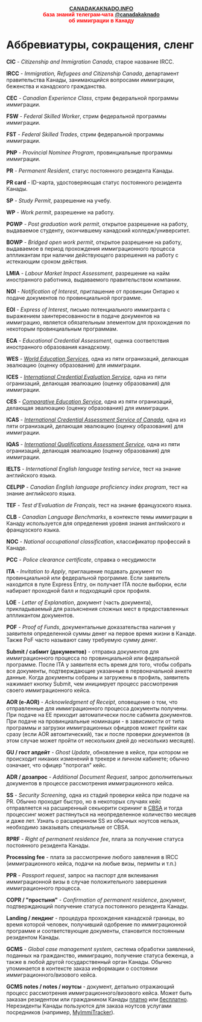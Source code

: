 <p style="color:red; font-family:arial; font-weight:800; text-align:center; font-size:1em; "><a href="https://canadakaknado.info">CANADAKAKNADO.INFO</a><br>база знаний телеграм-чата <a href="https://t.me/canadakaknado">@canadakaknado</a><br>об иммиграции в Канаду</p>

# __Аббревиатуры, сокращения, сленг__

__CIC__ - _Citizenship and Immigration Canada_, старое название IRCC.

__IRCC__ - _Immigration, Refugees and Citizenship Canada_, департамент правительства Канады, занимающийся вопросами иммиграции, беженства и канадского гражданства.

__CEC__ - _Canadian Experience Class_, стрим федеральной программы иммиграции.

__FSW__ - _Federal Skilled Worker_, стрим федеральной программы иммиграции.

__FST__ - _Federal Skilled Trades_, стрим федеральной программы иммиграции.

__PNP__ - _Provincial Nominee Program_, провинциальные программы иммиграции.

__PR__ - _Permanent Resident_, статус постоянного резидента Канады.

__PR card__ - ID-карта, удостоверяющая статус постоянного резидента Канады.

__SP__ - _Study Permit_, разрешение на учебу.

__WP__ - _Work permit_, разрешение на работу.

__PGWP__ - _Post graduation work permit_, открытое разрешение на работу, выдаваемое студенту, окончившему канадский колледж/университет.

__BOWP__ - _Bridged open work permit_, открытое разрешение на работу, выдаваемое в период прохождения иммиграционного процесса аппликантам при наличии действующего разрешения на работу с истекающим сроком действия.

__LMIA__ - _Labour Market Impact Assessment_, разрешение на найм иностранного работника, выдаваемого правительством компании.

__NOI__ - _Notification of Interest_, приглашение от провинции Онтарио к подаче документов по провинциальной программе.

__EOI__ - _Express of Interest_, письмо потенциального иммигранта с выражением заинтересованности в подаче документов на иммиграцию, является обязательным элементом для прохождения по некоторым провинциальным программам.

__ECA__ -  _Educational Credential Assessment_, оценка соответствия иностранного образования канадскому.

__WES__ - [_World Education Services_](http://www.wes.org/fswp), одна из пяти огранизаций, делающая эвалюацию (оценку образования) для иммиграции. 

__ICES__ - [_International Credential Evaluation Service_](http://www.bcit.ca/ices/eca), одна из пяти огранизаций, делающая эвалюацию (оценку образования) для иммиграции. 

__CES__ - [_Comparative Education Service_](http://www.learn.utoronto.ca/ces), одна из пяти огранизаций, делающая эвалюацию (оценку образования) для иммиграции. 

__ICAS__ - [_International Credential Assessment Service of Canada_](http://www.icascanada.ca/fsw), одна из пяти огранизаций, делающая эвалюацию (оценку образования) для иммиграции. 

__IQAS__ - [_International Qualifications Assessment Service_](https://www.alberta.ca/iqas-immigration.aspx), одна из пяти огранизаций, делающая эвалюацию (оценку образования) для иммиграции. 

__IELTS__ - _International English language testing service_, тест на знание английского языка.

__CELPIP__ - _Canadian English language proficiency index program_, тест на знание английского языка.

__TEF__ - _Test d'Evaluation de Français_, тест на знание французского языка.

__CLB__ - _Canadian Language Benchmarks_, в контексте темы иммиграции в Канаду используется для определения уровня знания английского и французского языка.

__NOC__ - _National occupational classification_, классификатор профессий в Канаде.

__PCC__ - _Police clearance certificate_, справка о несудимости

__ITA__ - _Invitation to Apply_, приглашение подавать документ по провинциальной или федеральной программе. Если заявитель находится в пуле Express Entry, он получает ITA после выборки, если набирает проходной балл и подходящий срок профиля. 

__LOE__ - _Letter of Explanation_, документ (часть документа), прикладываемый для разъяснения сложных мест в предоставленных аппликантом документов.

__POF__ - _Proof of Funds_, документальные доказательства наличия у заявителя определенной суммы денег на первое время жизни в Канаде. Также PoF часто называют саму требуемую сумму денег.

__Submit / сабмит (документов)__ - отправка документов для иммиграционного процесса по провинциальной или федеральной программе. После ITA у заявителя есть время для того, чтобы собрать все документы, подтверждающие указанные в первоначальной анкете данные. Когда документы собраны и загружены в профиль, заявитель нажимает кнопку Submit, чем инициирует процесс рассмотрения своего иммиграционного кейса.  

__AOR (e-AOR)__ - _Acknowledgment of Receipt_, оповещение о том, что отправленные для иммиграционного процесса документы получены. При подаче на ЕЕ приходит автоматически после сабмита документов. При подаче на провинциальные номинации - в зависимости от типа программы и загрузки иммиграционных офицеров может прийти как сразу (если AOR автомтический), так и после проверки документов (в этом случае может пройти от нескольких дней до несколькиз месяцев). 

__GU / гост апдейт__ - _Ghost Update_, обновление в кейсе, при котором не происходит никаких изменений в трекере и личном кабинете; обычно означает, что офицер "потрогал" кейс.

__ADR / дозапрос__ - _Additional Document Request_, запрос дополнительных документов в процессе рассмотрения иммиграционного кейса.

__SS__ - _Security Screening_, одна из стадий проверки кейса при подаче на PR. Обычно проходит быстро, но в некоторых случаях кейс отправляется на расширенный секьюрити скрининг в [CBSA](https://www.cbsa-asfc.gc.ca/menu-eng.html) и тогда процессинг может растянуться на неопределенное количество месяцев и даже лет. Узнать о расширенном SS из обычных ноутсов нельзя, необходимо заказывать специальные от CBSA.

__RPRF__ - _Right of permanent residence fee_, плата за получение статуса постоянного резидента Канады.

__Processing fee__ - плата за рассмотрение любого заявления в IRCC (иммиграционного кейса, подачи на любые визы, пермиты и т.п.)

__PPR__ - _Passport request_, запрос на паспорт для вклеивания иммиграционной визы в случае положительного завершения иммиграционного процесса.

__COPR / "простыня"__ - _Confirmation of permanent residence_, документ, подтверждающий получение статуса постоянного резидента Канады.

__Landing / лендинг__ - процедура прохождения канадской границы, во время которой человек, получивший одобрение по иммиграционной программе и соответствующие документы, становится постоянным резидентом Канады.

__GCMS__ - _Global case management system_, система обработки заявлений, поданных на гражданство, иммиграцию, получение статуса беженца, а также в любой другой государственный орган Канады. Обычно упоминается в контексте заказа информации о состоянии иммиграционного/визового кейса.

__GCMS notes / notes / ноутсы__ - документ, детально отражающий процесс рассмотрения иммиграционного/визового кейса. Может быть заказан резидентом или гражданином Канады [платно](https://www.canada.ca/en/immigration-refugees-citizenship/corporate/transparency/access-information-privacy/requests-information-act.html) или [бесплатно](https://www.canada.ca/en/immigration-refugees-citizenship/corporate/transparency/access-information-privacy/request-privacy-act.html). Нерезиденты Канады пользуются для заказа ноутсов услугами посредников (например, [MyImmiTracker](https://myimmitracker.com/)).
